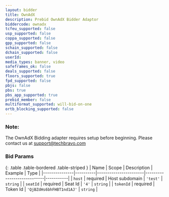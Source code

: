 ```yaml
---
layout: bidder
title: OwnAdX
description: Prebid OwnAdX Bidder Adaptor
biddercode: ownadx
tcfeu_supported: false
usp_supported: false
coppa_supported: false
gpp_supported: false
schain_supported: false
dchain_supported: false
userId:
media_types: banner, video
safeframes_ok: false
deals_supported: false
floors_supported: true
fpd_supported: false
pbjs: false
pbs: true
pbs_app_supported: true
prebid_member: false
multiformat_supported: will-bid-on-one
ortb_blocking_supported: false
---
```


### Note:

The OwnAdX Bidding adapter requires setup before beginning. Please contact us at support@techbravo.com

### Bid Params

{: .table .table-bordered .table-striped }
| Name          | Scope    | Description           | Example                    | Type      |
|---------------|----------|-----------------------|----------------------------|-----------|
| `host`        | required | Host subdomain        | `'test'`                   | `string`  |
| `seatId`      | required | Seat Id               | `'4'`                      | `string`  |
| `tokenId`     | required | Token Id              | `'QjBZdHs6bhFHBT1nd1AJ'`   | `string`  |
